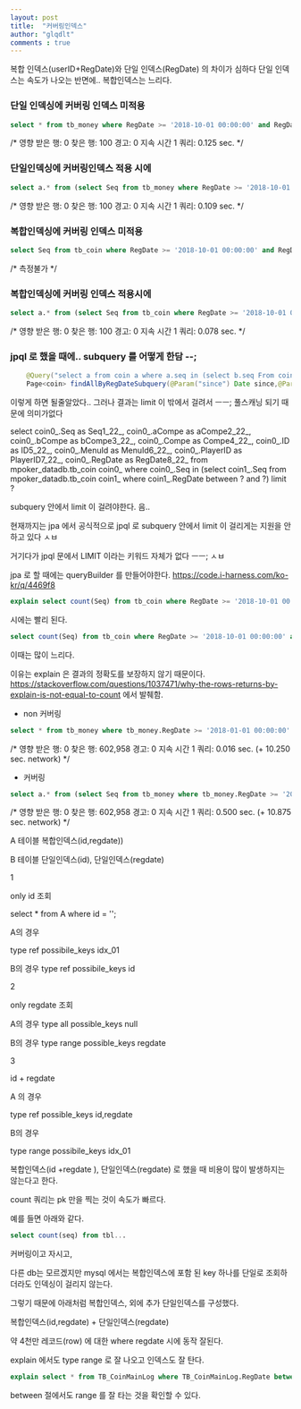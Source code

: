 ```yaml
---
layout: post
title:  "커버링인덱스"
author: "glqdlt"
comments : true
---
```



복합 인덱스(userID+RegDate)와 단일 인덱스(RegDate) 의 차이가 심하다
단일 인덱스는 속도가 나오는 반면에.. 복합인덱스는 느리다. 

### 단일 인덱싱에 커버링 인덱스 미적용

```sql
select * from tb_money where RegDate >= '2018-10-01 00:00:00' and RegDate <= '2018-10-02 00:00:00' limit 100
```
/* 영향 받은 행: 0  찾은 행: 100  경고: 0  지속 시간 1 쿼리: 0.125 sec. */


### 단일인덱싱에 커버링인덱스 적용 시에

```sql
select a.* from (select Seq from tb_money where RegDate >= '2018-10-01 00:00:00' and RegDate <= '2018-10-02 00:00:00' limit 100) b join tb_money a on b.Seq = a.Seq
```

/* 영향 받은 행: 0  찾은 행: 100  경고: 0  지속 시간 1 쿼리: 0.109 sec. */



### 복합인덱싱에 커버링 인덱스 미적용
```sql
select Seq from tb_coin where RegDate >= '2018-10-01 00:00:00' and RegDate <= '2018-10-02 00:00:00' limit 100
```
/* 측정불가 */

### 복합인덱싱에 커버링 인덱스 적용시에

```sql
select a.* from (select Seq from tb_coin where RegDate >= '2018-10-01 00:00:00' and RegDate <= '2018-10-02 00:00:00' limit 100) b join tb_coin a on b.Seq = a.Seq
```

/* 영향 받은 행: 0  찾은 행: 100  경고: 0  지속 시간 1 쿼리: 0.078 sec. */



### jpql 로 했을 때에.. subquery 를 어떻게 한담 --;
```java
    @Query("select a from coin a where a.seq in (select b.seq From coin b where b.regDate between :since and :until)")
    Page<coin> findAllByRegDateSubquery(@Param("since") Date since,@Param("until") Date until, Pageable page);
```
이렇게 하면 될줄알았다..
그러나 결과는 limit 이 밖에서 걸려서 ㅡㅡ; 풀스캐닝 되기 때문에 의미가없다

select coin0_.Seq as Seq1_22_, coin0_.aCompe as aCompe2_22_, coin0_.bCompe as bCompe3_22_, coin0_.Compe as Compe4_22_, coin0_.ID as ID5_22_, coin0_.MenuId as MenuId6_22_, coin0_.PlayerID as PlayerID7_22_, coin0_.RegDate as RegDate8_22_ from mpoker_datadb.tb_coin coin0_ where coin0_.Seq in (select coin1_.Seq from mpoker_datadb.tb_coin coin1_ where coin1_.RegDate between ? and ?) limit ?



subquery 안에서 limit 이 걸려야한다. 음..

현재까지는 jpa 에서 공식적으로 jpql 로 subquery 안에서 limit 이 걸리게는 지원을 안하고 있다 ㅅㅂ

거기다가 jpql 문에서 LIMIT 이라는 키워드 자체가 없다 ㅡㅡ; ㅅㅂ


jpa 로 할 때에는 queryBuilder 를 만들어야한다.
https://code.i-harness.com/ko-kr/q/4469f8

```sql
explain select count(Seq) from tb_coin where RegDate >= '2018-10-01 00:00:00' and RegDate <= '2018-10-03 00:00:00'
```
시에는 빨리 된다.

```sql
select count(Seq) from tb_coin where RegDate >= '2018-10-01 00:00:00' and RegDate <= '2018-10-03 00:00:00'
```
이때는 많이 느리다.

이유는 explain 은 결과의 정확도를 보장하지 않기 때문이다.
https://stackoverflow.com/questions/1037471/why-the-rows-returns-by-explain-is-not-equal-to-count
에서 발췌함.


+ non 커버링

```sql
select * from tb_money where tb_money.RegDate >= '2018-01-01 00:00:00' and tb_money.RegDate < '2018-01-02 00:00:00'
```
/* 영향 받은 행: 0  찾은 행: 602,958  경고: 0  지속 시간 1 쿼리: 0.016 sec. (+ 10.250 sec. network) */


+ 커버링

```sql
select a.* from (select Seq from tb_money where tb_money.RegDate >= '2018-01-01 00:00:00' and tb_money.RegDate < '2018-01-02 00:00:00') b join tb_money a where a.Seq = b.Seq
```
/* 영향 받은 행: 0  찾은 행: 602,958  경고: 0  지속 시간 1 쿼리: 0.500 sec. (+ 10.875 sec. network) */








A 테이블 복합인덱스(id,regdate)) 

B 테이블 단일인덱스(id), 단일인덱스(regdate)


1 

only id 조회

select * from A where id = '';

A의 경우

type ref possibile_keys idx_01

B의 경우
type ref possibile_keys id



2 

only regdate 조회


A의 경우
type all possible_keys null

B의 경우
type range possible_keys regdate

3 

id + regdate


A 의 경우 

type ref possible_keys id,regdate

B의 경우

type range possibile_keys idx_01



복합인덱스(id +regdate ), 단일인덱스(regdate) 로 했을 때 비용이 많이 발생하지는 않는다고 한다.


count 쿼리는 pk 만을 찍는 것이 속도가 빠르다.

예를 들면 아래와 같다.

```sql
select count(seq) from tbl...
```


커버링이고 자시고,

다른 db는 모르겠지만 mysql 에서는 복합인덱스에 포함 된 key 하나를 단일로 조회하더라도 인덱싱이 걸리지 않는다.

그렇기 때문에 아래처럼 복합인덱스, 외에 추가 단일인덱스를 구성했다.

복합인덱스(id,regdate) + 단일인덱스(regdate)

약 4천만 레코드(row) 에 대한 where regdate 시에 동작 잘된다.

explain 에서도 type range 로 잘 나오고 인덱스도 잘 탄다.

```sql
explain select * from TB_CoinMainLog where TB_CoinMainLog.RegDate between '2018-10-01 00:00:00' and '2018-10-02 00:00:00'
```
between 절에서도 range 를 잘 타는 것을 확인할 수 있다.



